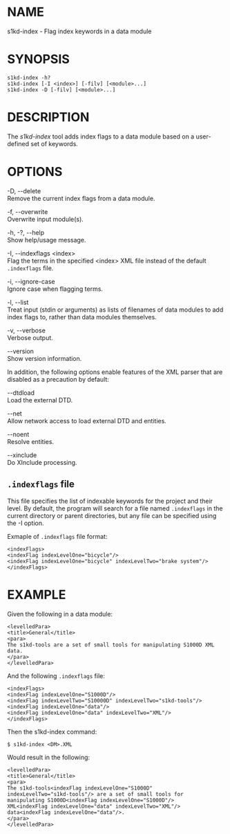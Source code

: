 NAME
====

s1kd-index - Flag index keywords in a data module

SYNOPSIS
========

    s1kd-index -h?
    s1kd-index [-I <index>] [-filv] [<module>...]
    s1kd-index -D [-filv] [<module>...]

DESCRIPTION
===========

The *s1kd-index* tool adds index flags to a data module based on a
user-defined set of keywords.

OPTIONS
=======

-D, --delete  
Remove the current index flags from a data module.

-f, --overwrite  
Overwrite input module(s).

-h, -?, --help  
Show help/usage message.

-I, --indexflags &lt;index&gt;  
Flag the terms in the specified &lt;index&gt; XML file instead of the
default `.indexflags` file.

-i, --ignore-case  
Ignore case when flagging terms.

-l, --list  
Treat input (stdin or arguments) as lists of filenames of data modules
to add index flags to, rather than data modules themselves.

-v, --verbose  
Verbose output.

--version  
Show version information.

In addition, the following options enable features of the XML parser
that are disabled as a precaution by default:

--dtdload  
Load the external DTD.

--net  
Allow network access to load external DTD and entities.

--noent  
Resolve entities.

--xinclude  
Do XInclude processing.

`.indexflags` file
------------------

This file specifies the list of indexable keywords for the project and
their level. By default, the program will search for a file named
`.indexflags` in the current directory or parent directories, but any
file can be specified using the -I option.

Exmaple of `.indexflags` file format:

    <indexFlags>
    <indexFlag indexLevelOne="bicycle"/>
    <indexFlag indexLevelOne="bicycle" indexLevelTwo="brake system"/>
    </indexFlags>

EXAMPLE
=======

Given the following in a data module:

    <levelledPara>
    <title>General</title>
    <para>
    The s1kd-tools are a set of small tools for manipulating S1000D XML
    data.
    </para>
    </levelledPara>

And the following `.indexflags` file:

    <indexFlags>
    <indexFlag indexLevelOne="S1000D"/>
    <indexFlag indexLevelTwo="S10000D" indexLevelTwo="s1kd-tools"/>
    <indexFlag indexLevelOne="data"/>
    <indexFlag indexLevelOne="data" indexLevelTwo="XML"/>
    </indexFlags>

Then the s1kd-index command:

    $ s1kd-index <DM>.XML

Would result in the following:

    <levelledPara>
    <title>General</title>
    <para>
    The s1kd-tools<indexFlag indexLevelOne="S1000D"
    indexLevelTwo="s1kd-tools"/> are a set of small tools for
    manipulating S1000D<indexFlag indexLevelOne="S1000D"/>
    XML<indexFlag indexLevelOne="data" indexLevelTwo="XML"/>
    data<indexFlag indexLevelOne="data"/>.
    </para>
    </levelledPara>
